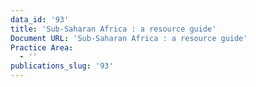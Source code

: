 ```yaml
---
data_id: '93'
title: 'Sub-Saharan Africa : a resource guide'
Document URL: 'Sub-Saharan Africa : a resource guide'
Practice Area:
  - ''
publications_slug: '93'
---
```

